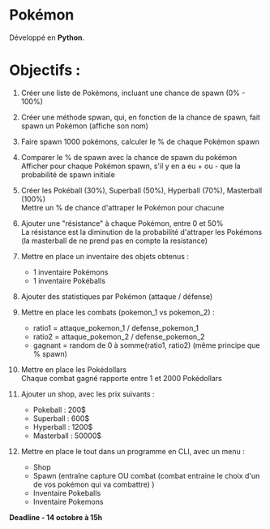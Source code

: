 # Pokémon

Développé en **Python**.

# Objectifs :

1)	Créer une liste de Pokémons, incluant une chance de spawn (0% - 100%)

2)	Créer une méthode spwan, qui, en fonction de la chance de spawn, fait spawn un Pokémon (affiche son nom)
  
3)	Faire spawn 1000 pokémons, calculer le % de chaque Pokémon spawn
  
4)	Comparer le % de spawn avec la chance de spawn du pokémon  
	Afficher pour chaque Pokémon spawn, s'il y en a eu + ou - que la probabilité de spawn initiale
  
5)	Créer les Pokéball (30%), Superball (50%), Hyperball (70%), Masterball (100%)  
	Mettre un % de chance d'attraper le Pokémon pour chacune
  
6)	Ajouter une "résistance" à chaque Pokémon, entre 0 et 50%  
	La résistance est la diminution de la probabilité d'attraper les Pokémons (la masterball de ne prend pas en compte la resistance)
  
7)	Mettre en place un inventaire des objets obtenus :
	- 1 inventaire Pokémons
	- 1 inventaire Pokéballs
  
8)	Ajouter des statistiques par Pokémon (attaque / défense)
  
9)	Mettre en place les combats (pokemon_1 vs pokemon_2) :
	- ratio1 = attaque_pokemon_1 / defense_pokemon_1
	- ratio2 = attaque_pokemon_2 / defense_pokemon_2
	- gagnant = random de 0 à somme(ratio1, ratio2) (même principe que % spawn)
  
10)	Mettre en place les Pokédollars  
	Chaque combat gagné rapporte entre 1 et 2000 Pokédollars
  
11) Ajouter un shop, avec les prix suivants : 
	- Pokeball : 200$
	- Superball : 600$
	- Hyperball : 1200$
	- Masterball : 50000$
  
12)	Mettre en place le tout dans un programme en CLI, avec un menu : 
	- Shop
	- Spawn (entraîne capture OU combat (combat entraine le choix d'un de vos pokémon qui va combattre) )
	- Inventaire Pokeballs
	- Inventaire Pokemons
  
  
**__Deadline - 14 octobre à 15h__**